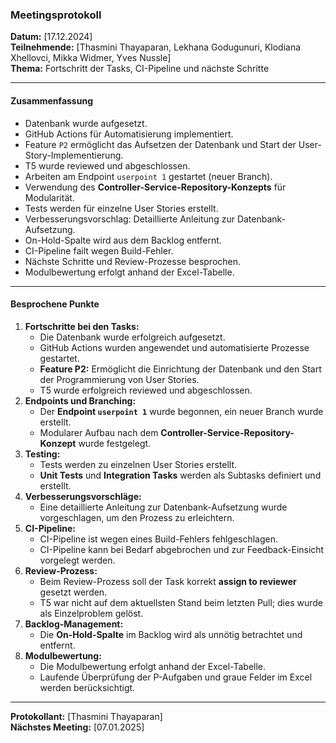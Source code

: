 ### **Meetingsprotokoll**

**Datum:** [17.12.2024]  
**Teilnehmende:** [Thasmini Thayaparan, Lekhana Godugunuri, Klodiana Xhellovci, Mikka Widmer, Yves Nussle]  
**Thema:** Fortschritt der Tasks, CI-Pipeline und nächste Schritte

---

#### **Zusammenfassung**

- Datenbank wurde aufgesetzt.
- GitHub Actions für Automatisierung implementiert.
- Feature `P2` ermöglicht das Aufsetzen der Datenbank und Start der User-Story-Implementierung.
- T5 wurde reviewed und abgeschlossen.
- Arbeiten am Endpoint `userpoint 1` gestartet (neuer Branch).
- Verwendung des **Controller-Service-Repository-Konzepts** für Modularität.
- Tests werden für einzelne User Stories erstellt.
- Verbesserungsvorschlag: Detaillierte Anleitung zur Datenbank-Aufsetzung.
- On-Hold-Spalte wird aus dem Backlog entfernt.
- CI-Pipeline failt wegen Build-Fehler.
- Nächste Schritte und Review-Prozesse besprochen.
- Modulbewertung erfolgt anhand der Excel-Tabelle.

---

#### **Besprochene Punkte**

1. **Fortschritte bei den Tasks:**
    - Die Datenbank wurde erfolgreich aufgesetzt.
    - GitHub Actions wurden angewendet und automatisierte Prozesse gestartet.
    - **Feature P2:** Ermöglicht die Einrichtung der Datenbank und den Start der Programmierung von User Stories.
    - T5 wurde erfolgreich reviewed und abgeschlossen.
2. **Endpoints und Branching:**
    - Der **Endpoint `userpoint 1`** wurde begonnen, ein neuer Branch wurde erstellt.
    - Modularer Aufbau nach dem **Controller-Service-Repository-Konzept** wurde festgelegt.
3. **Testing:**
    - Tests werden zu einzelnen User Stories erstellt.
    - **Unit Tests** und **Integration Tasks** werden als Subtasks definiert und erstellt.
4. **Verbesserungsvorschläge:**
    - Eine detaillierte Anleitung zur Datenbank-Aufsetzung wurde vorgeschlagen, um den Prozess zu erleichtern.
5. **CI-Pipeline:**
    - CI-Pipeline ist wegen eines Build-Fehlers fehlgeschlagen.
    - CI-Pipeline kann bei Bedarf abgebrochen und zur Feedback-Einsicht vorgelegt werden.
6. **Review-Prozess:**
    - Beim Review-Prozess soll der Task korrekt **assign to reviewer** gesetzt werden.
    - T5 war nicht auf dem aktuellsten Stand beim letzten Pull; dies wurde als Einzelproblem gelöst.
7. **Backlog-Management:**
    - Die **On-Hold-Spalte** im Backlog wird als unnötig betrachtet und entfernt.
8. **Modulbewertung:**
    - Die Modulbewertung erfolgt anhand der Excel-Tabelle.
    - Laufende Überprüfung der P-Aufgaben und graue Felder im Excel werden berücksichtigt.

---

**Protokollant:** [Thasmini Thayaparan]  
**Nächstes Meeting:** [07.01.2025]